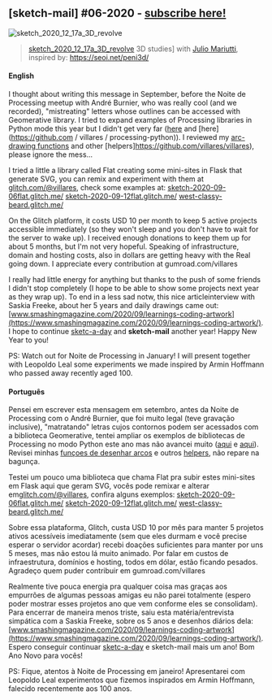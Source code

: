 ## [sketch-mail] #06-2020 - [subscribe here!](/sketch-mail)

![sketch_2020_12_17a_3D_revolve](https://github.com/villares/sketch-a-day/blob/master/2020/sketch_2020_12_17a_3D_revolve/sketch_2020_12_17a_3D_revolve.gif?raw=true)

> [sketch_2020_12_17a_3D_revolve](https://github.com/villares/sketch-a-day/tree/master/2020/sketch_2020_12_17a_3D_revolve)
> 3D studies] with [Julio Mariutti](http://estudiologos.com.br/projetos/), inspired by: https://seoi.net/peni3d/

#### English

I thought about writing this message in September, before the Noite de Processing meetup with André Burnier, who was really cool (and we recorded), "mistreating" letters whose outlines can be accessed with Geomerative library. I tried to expand examples of Processing libraries in Python mode this year but I didn't get very far ([here](https://github.com/villares/material-aulas/tree/master/exemplos-de-biblibraries) and [here](https://github.com / villares / processing-python)). I reviewed my [arc-drawing functions](https://github.com/villares/arc_tangents_and_bezier_studies) and other [helpers]https://github.com/villares/villares), please ignore the mess...

I tried a little a library called Flat creating some mini-sites in Flask that generate SVG, you can remix and experiment with them at [glitch.com/@villares](https://glitch.com/@villares), check some examples at: [sketch-2020-09-06flat.glitch.me/](https://sketch-2020-09-06flat.glitch.me/) [sketch-2020-09-12flat.glitch.me/](https://sketch-2020-09-12flat.glitch.me/) [west-classy-beard.glitch.me/](https://west-classy-beard.glitch.me/)

On the Glitch platform, it costs USD 10 per month to keep 5 active projects accessible immediately (so they won't sleep and you don't have to wait for the server to wake up). I received enough donations to keep them up for about 5 months, but I'm not very hopeful. Speaking of infrastructure, domain and hosting costs, also in dollars are getting heavy with the Real going down. I appreciate every contribution at gumroad.com/villares

I really had little energy for anything but thanks to the push of some friends I didn't stop completely (I hope to be able to show some projects next year as they wrap up). To end in a less sad notw, this nice articleinterview with Saskia Freeke, about her 5 years and daily drawings came out: [www.smashingmagazine.com/2020/09/learnings-coding-artwork](https://www.smashingmagazine.com/2020/09/learnings-coding-artwork/). I hope to continue [sketc-a-day](https://abav.lugaralgum.com/sketch-a-day) and **sketch-mail** another year! Happy New Year to you!

PS: Watch out for Noite de Processing in January! I will present together with Leopoldo Leal some experiments we made inspired by Armin Hoffmann who passed away recently aged 100.

#### Português

Pensei em escrever esta mensagem em setembro, antes da Noite de Processing com o André Burnier, que foi muito legal (teve gravação inclusive), "matratando" letras cujos contornos podem ser acessados com a biblioteca Geomerative, tentei ampliar os exemplos de bibliotecas de Processing no modo Python este ano mas não avancei muito ([aqui](https://github.com/villares/material-aulas/tree/master/exemplos-de-bibliotecas) e [aqui](https://github.com/villares/processing-python)). Revisei minhas [funçoes de desenhar arcos](https://github.com/villares/arc_tangents_and_bezier_studies) e outros [helpers](https://github.com/villares/villares), não repare na bagunça. 

Testei um pouco uma biblioteca que chama Flat pra subir estes mini-sites em Flask aqui que geram SVG, vocês pode remixar e alterar em[glitch.com/@villares](https://glitch.com/@villares), confira alguns exemplos: [sketch-2020-09-06flat.glitch.me/](https://sketch-2020-09-06flat.glitch.me/) [sketch-2020-09-12flat.glitch.me/](https://sketch-2020-09-12flat.glitch.me/) [west-classy-beard.glitch.me/](https://west-classy-beard.glitch.me/)

Sobre essa plataforma, Glitch, custa USD 10 por mês para manter 5 projetos ativos acessíveis imediatamente (sem que eles durmam e você precise esperar o servidor acordar) recebi doações suficientes para manter por uns 5 meses, mas não estou lá muito animado. Por falar em custos de infraestrutura, domínios e hosting, todos em dólar, estão ficando pesados. Agradeço quem puder contribuir em gumroad.com/villares

Realmente tive pouca energia pra qualquer coisa mas graças aos empurrões de algumas pessoas amigas eu não parei totalmente (espero poder mostrar esses projetos ano que vem conforme eles se consolidam). Para encerrar de maneira menos triste, saiu esta matéria/entrevista simpática com a Saskia Freeke, sobre os 5 anos e desenhos diários dela:  [www.smashingmagazine.com/2020/09/learnings-coding-artwork](https://www.smashingmagazine.com/2020/09/learnings-coding-artwork/). Espero conseguir continuar [sketc-a-day](https://abav.lugaralgum.com/sketch-a-day) e sketch-mail mais um ano! Bom Ano Novo para vocês!

PS: Fique, atentos à Noite de Processing em janeiro! Apresentarei com Leopoldo Leal experimentos que fizemos inspirados em Armin Hoffmann, falecido recentemente aos 100 anos.